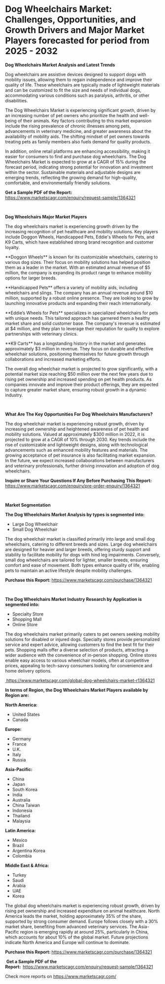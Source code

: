 <p><h1>Dog Wheelchairs Market: Challenges, Opportunities, and Growth Drivers and Major Market Players forecasted for period from 2025 - 2032</h1></p><p><strong>Dog Wheelchairs Market Analysis and Latest Trends</strong></p>
<p><p>Dog wheelchairs are assistive devices designed to support dogs with mobility issues, allowing them to regain independence and improve their quality of life. These wheelchairs are typically made of lightweight materials and can be customized to fit the size and needs of individual dogs, accommodating various conditions such as paralysis, arthritis, or other disabilities.</p><p>The Dog Wheelchairs Market is experiencing significant growth, driven by an increasing number of pet owners who prioritize the health and well-being of their animals. Key factors contributing to this market expansion include the rising prevalence of chronic illnesses among pets, advancements in veterinary medicine, and greater awareness about the availability of mobility aids. The shifting mindset of pet owners towards treating pets as family members also fuels demand for quality products.</p><p>In addition, online retail platforms are enhancing accessibility, making it easier for consumers to find and purchase dog wheelchairs. The Dog Wheelchairs Market is expected to grow at a CAGR of 15% during the forecast period, indicating strong potential for innovation and investment within the sector. Sustainable materials and adjustable designs are emerging trends, reflecting the growing demand for high-quality, comfortable, and environmentally friendly solutions.</p></p>
<p><strong>Get a Sample PDF of the Report:&nbsp;</strong> <a href="https://www.marketscagr.com/enquiry/request-sample/1364321?utm_campaign=2782&utm_medium=2&utm_source=Github&utm_content=ia&utm_term=04042025&utm_id=dog-wheelchairs">https://www.marketscagr.com/enquiry/request-sample/1364321</a></p>
<p>&nbsp;</p>
<p><strong>Dog Wheelchairs Major Market Players</strong></p>
<p><p>The dog wheelchairs market is experiencing growth driven by the increasing recognition of pet healthcare and mobility solutions. Key players include Doggon Wheels, Handicapped Pets, Eddie's Wheels for Pets, and K9 Carts, which have established strong brand recognition and customer loyalty.</p><p>**Doggon Wheels** is known for its customizable wheelchairs, catering to various dog sizes. Their focus on mobility solutions has helped position them as a leader in the market. With an estimated annual revenue of $5 million, the company is expanding its product range to enhance mobility options for larger breeds.</p><p>**Handicapped Pets** offers a variety of mobility aids, including wheelchairs and slings. The company has an annual revenue around $10 million, supported by a robust online presence. They are looking to grow by launching innovative products and expanding their reach internationally.</p><p>**Eddie’s Wheels for Pets** specializes in specialized wheelchairs for pets with unique needs. This tailored approach has garnered them a healthy market share and solid customer base. The company's revenue is estimated at $4 million, and they plan to leverage their reputation for quality to explore partnerships with veterinary clinics.</p><p>**K9 Carts** has a longstanding history in the market and generates approximately $3 million in revenue. They focus on durable and effective wheelchair solutions, positioning themselves for future growth through collaborations and increased marketing efforts.</p><p>The overall dog wheelchair market is projected to grow significantly, with a potential market size reaching $50 million over the next few years due to rising pet ownership and increased spending on pet health products. As companies innovate and improve their product offerings, they are expected to capture greater market share, ensuring robust growth in a dynamic industry.</p></p>
<p>&nbsp;</p>
<p><strong>What Are The Key Opportunities For Dog Wheelchairs Manufacturers?</strong></p>
<p><p>The dog wheelchair market is experiencing robust growth, driven by increasing pet ownership and heightened awareness of pet health and mobility solutions. Valued at approximately $300 million in 2022, it is projected to grow at a CAGR of 10% through 2030. Key trends include the rise of customizable and lightweight designs, along with technological advancements such as enhanced mobility features and materials. The growing acceptance of pet insurance is also facilitating market expansion. In the future, we expect increased collaborations between manufacturers and veterinary professionals, further driving innovation and adoption of dog wheelchairs.</p></p>
<p><strong>Inquire or Share Your Questions If Any Before Purchasing This Report:</strong> <a href="https://www.marketscagr.com/enquiry/pre-order-enquiry/1364321?utm_campaign=2782&utm_medium=2&utm_source=Github&utm_content=ia&utm_term=04042025&utm_id=dog-wheelchairs">https://www.marketscagr.com/enquiry/pre-order-enquiry/1364321</a></p>
<p>&nbsp;</p>
<p><strong>Market Segmentation</strong></p>
<p><strong>The Dog Wheelchairs Market Analysis by types is segmented into:</strong></p>
<p><ul><li>Large Dog Wheelchair</li><li>Small Dog Wheelchair</li></ul></p>
<p><p>The dog wheelchair market is classified primarily into large and small dog wheelchairs, catering to different breeds and sizes. Large dog wheelchairs are designed for heavier and larger breeds, offering sturdy support and stability to facilitate mobility for dogs with hind leg impairments. Conversely, small dog wheelchairs are tailored for lighter, smaller breeds, ensuring comfort and ease of movement. Both types enhance quality of life, enabling pets to maintain an active lifestyle despite mobility challenges.</p></p>
<p><strong>Purchase this Report:&nbsp;</strong><a href="https://www.marketscagr.com/purchase/1364321?utm_campaign=2782&utm_medium=2&utm_source=Github&utm_content=ia&utm_term=04042025&utm_id=dog-wheelchairs">https://www.marketscagr.com/purchase/1364321</a></p>
<p>&nbsp;</p>
<p><strong>The Dog Wheelchairs Market Industry Research by Application is segmented into:</strong></p>
<p><ul><li>Specialty Store</li><li>Shopping Mall</li><li>Online Store</li></ul></p>
<p><p>The dog wheelchairs market primarily caters to pet owners seeking mobility solutions for disabled or injured dogs. Specialty stores provide personalized service and expert advice, allowing customers to find the best fit for their pets. Shopping malls offer a diverse selection of products, attracting a wider audience with the convenience of in-person shopping. Online stores enable easy access to various wheelchair models, often at competitive prices, appealing to tech-savvy consumers looking for convenience and home delivery options.</p></p>
<p><a href="https://www.marketscagr.com/global-dog-wheelchairs-market-r1364321?utm_campaign=2782&utm_medium=2&utm_source=Github&utm_content=ia&utm_term=04042025&utm_id=dog-wheelchairs">&nbsp;https://www.marketscagr.com/global-dog-wheelchairs-market-r1364321</a></p>
<p><strong>In terms of Region, the Dog Wheelchairs Market Players available by Region are:</strong></p>
<p>
    <p> <strong> North America: </strong>
        <ul>
            <li>United States</li>
            <li>Canada</li>
        </ul>
        </p> 
    <p> <strong> Europe: </strong>
        <ul>
            <li>Germany</li>
            <li>France</li>
            <li>U.K.</li>
            <li>Italy</li>
            <li>Russia</li>
        </ul>
        </p> 
    <p> <strong> Asia-Pacific: </strong>
        <ul>
            <li>China</li>
            <li>Japan</li>
            <li>South Korea</li>
            <li>India</li>
            <li>Australia</li>
            <li>China Taiwan</li>
            <li>Indonesia</li>
            <li>Thailand</li>
            <li>Malaysia</li>
        </ul>
        </p> 
    <p> <strong> Latin America: </strong>
        <ul>
            <li>Mexico</li>
            <li>Brazil</li>
            <li>Argentina Korea</li>
            <li>Colombia</li>
        </ul>
        </p> 
    <p> <strong> Middle East & Africa: </strong>
        <ul>
            <li>Turkey</li>
            <li>Saudi</li>
            <li>Arabia</li>
            <li>UAE</li>
            <li>Korea</li>
        </ul>
    </p>
    </p>
<p><p>The global dog wheelchairs market is experiencing robust growth, driven by rising pet ownership and increased expenditure on animal healthcare. North America leads the market, holding approximately 35% of the share, supported by strong consumer demand. Europe follows closely with a 30% market share, benefiting from advanced veterinary services. The Asia-Pacific region is emerging rapidly at around 25%, particularly in China, which accounts for about 10% of the global market. Future projections indicate North America and Europe will continue to dominate.</p></p>
<p><strong>Purchase this Report: </strong><a href="https://www.marketscagr.com/purchase/1364321?utm_campaign=2782&utm_medium=2&utm_source=Github&utm_content=ia&utm_term=04042025&utm_id=dog-wheelchairs">https://www.marketscagr.com/purchase/1364321</a></p>
<p>&nbsp;<strong>Get a Sample PDF of the Report:&nbsp;&nbsp;</strong><a href="https://www.marketscagr.com/enquiry/request-sample/1364321?utm_campaign=2782&utm_medium=2&utm_source=Github&utm_content=ia&utm_term=04042025&utm_id=dog-wheelchairs">https://www.marketscagr.com/enquiry/request-sample/1364321</a></p>
<p><strong></strong></p>
<p>Check more reports on <a href="https://www.marketscagr.com/?utm_campaign=2782&utm_medium=2&utm_source=Github&utm_content=ia&utm_term=04042025&utm_id=dog-wheelchairs">https://www.marketscagr.com/</a></p>